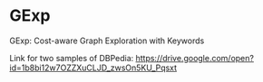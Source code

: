 # GExp
GExp: Cost-aware Graph Exploration with Keywords

Link for two samples of DBPedia: https://drive.google.com/open?id=1b8bi12w7OZZXuCLJD_zwsOn5KU_Pqsxt
